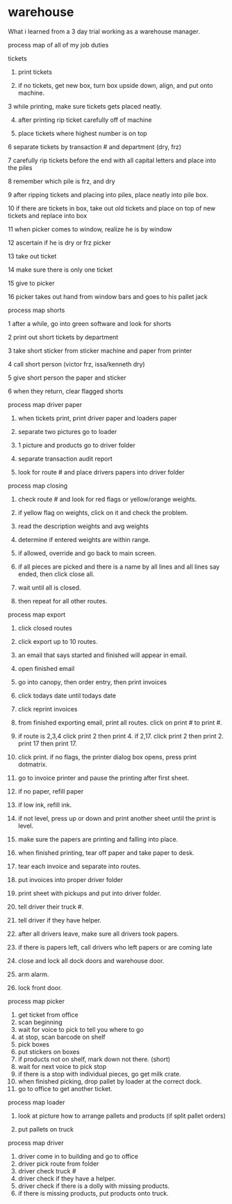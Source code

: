 # warehouse

What i learned from a 3 day trial working as a warehouse manager.

process map of all of my job duties

tickets

1. print tickets

2. if no tickets, get new box, turn box upside down, align, and put onto machine.

3 while printing, make sure tickets gets placed neatly.

4. after printing rip ticket carefully off of machine

5. place tickets where highest number is on top

6 separate tickets by transaction # and department (dry, frz)

7 carefully rip tickets before the end with all capital letters and place into the piles

8 remember which pile is frz, and dry

9 after ripping tickets and placing into piles, place neatly into pile box.

10 if there are tickets in box, take out old tickets and place on top of new tickets and replace into box

11 when picker comes to window, realize he is by window

12 ascertain if he is dry or frz picker

13 take out ticket

14 make sure there is only one ticket

15 give to picker

16 picker takes out hand from window bars and goes to his pallet jack


process map shorts

1 after a while, go into green software and look for shorts

2 print out short tickets by department

3 take short sticker from sticker machine and paper from printer

4 call short person (victor frz, issa/kenneth dry)

5 give short person the paper and sticker

6 when they return, clear flagged shorts

process map driver paper 

1. when tickets print, print driver paper and loaders paper

2. separate two pictures go to loader

3. 1 picture and products go to driver folder

4. separate transaction audit report

5. look for route # and place drivers papers into driver folder



process map closing

1. check route # and look for red flags or yellow/orange weights.

2. if yellow flag on weights, click on it and check the problem. 

3. read the description weights and avg weights

4. determine if entered weights are within range.

5. if allowed, override and go back to main screen.

6. if all pieces are picked and there is a name by all lines and all lines say ended, then click close all.

7. wait until all is closed.

8. then repeat for all other routes.

process map export

1. click closed routes
2. click export up to 10 routes. 
3. an email that says started and finished will appear in email.

4. open finished email
5. go into canopy, then order entry, then print invoices
6. click todays date until todays date
7. click reprint invoices
8. from finished exporting email, print all routes. click on print # to print #.
9. if route is 2,3,4 click print 2 then print 4. if 2,17. click print 2 then print 2. print 17 then print 17.
10. click print. if no flags, the printer dialog box opens, press print dotmatrix.
11. go to invoice printer and pause the printing after first sheet.
12. if no paper, refill paper
13. if low ink, refill ink.
14. if not level, press up or down and print another sheet until the print is level.
15. make sure the papers are printing and falling into place.
16. when finished printing, tear off paper and take paper to desk.
17. tear each invoice and separate into routes.
18. put invoices into proper driver folder
19. print sheet with pickups and put into driver folder.
20. tell driver their truck #.
21. tell driver if they have helper.
22. after all drivers leave, make sure all drivers took papers.
23. if there is papers left, call drivers who left papers or are coming late
24. close and lock all dock doors and warehouse door.
25. arm alarm.
26. lock front door.

process map picker

1. get ticket from office
2. scan beginning 
3. wait for voice to pick to tell you where to go
4. at stop, scan barcode on shelf
5. pick boxes
6. put stickers on boxes
7. if products not on shelf, mark down not there. (short)
8. wait for next voice to pick stop
9. if there is a stop with individual pieces, go get milk crate.
10. when finished picking, drop pallet by loader at the correct dock. 
11. go to office to get another ticket.

process map loader


1. look at picture how to arrange pallets and products (if split pallet orders)

2. put pallets on truck

process map driver

1. driver come in to building and go to office
2. driver pick route from folder
3. driver check truck #
4. driver check if they have a helper.
5. driver check if there is a dolly with missing products.
6. if there is missing products, put products onto truck.







